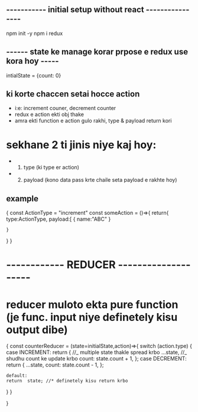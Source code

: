 ## ----------- initial setup without react ----------------

npm init -y
npm i redux

## ------ state ke manage korar prpose e redux use kora hoy -----

intialState = {count: 0}

## ki korte chaccen setai hocce action

- i:e: increment couner, decrement counter
- redux e action ekti obj thake
- amra ekti function e action gulo rakhi, type & payload return kori

# sekhane 2 ti jinis niye kaj hoy:

- 1. type (ki type er action)
- 2. payload (kono data pass krte chaile seta payload e rakhte hoy)

## example

{
const ActionType = "increment"
const someAction = ()=>{
return{
type:ActionType,
payload:[
{
name:"ABC"
}

    }

}
}

# ------------ REDUCER --------------------

# reducer muloto ekta pure function (je func. input niye definetely kisu output dibe)

{
const counterReducer = (state=initialState,action)=>{
switch (action.type) {
case INCREMENT:
return {
//_ multiple state thakle spread krbo
...state,
//_ shudhu count ke update krbo
count: state.count + 1,
};
case DECREMENT:
return {
...state,
count: state.count - 1,
};

    default:
    return  state; //* definetely kisu return krbo

}
}

}
